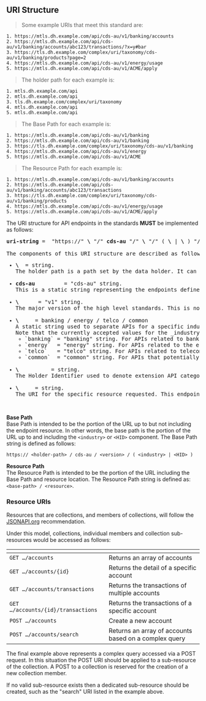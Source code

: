 ## URI Structure

>Some example URIs that meet this standard are:  

```
1. https://mtls.dh.example.com/api/cds-au/v1/banking/accounts
2. https://mtls.dh.example.com/api/cds-au/v1/banking/accounts/abc123/transactions/?x=y#bar
3. https://tls.dh.example.com/complex/uri/taxonomy/cds-au/v1/banking/products?page=2
4. https://mtls.dh.example.com/api/cds-au/v1/energy/usage
5. https://mtls.dh.example.com/api/cds-au/v1/ACME/apply
```

>The holder path for each example is:  

```
1. mtls.dh.example.com/api
2. mtls.dh.example.com/api
3. tls.dh.example.com/complex/uri/taxonomy
4. mtls.dh.example.com/api
5. mtls.dh.example.com/api
```

>The Base Path for each example is:  

```
1. https://mtls.dh.example.com/api/cds-au/v1/banking
2. https://mtls.dh.example.com/api/cds-au/v1/banking
3. https://tls.dh.example.com/complex/uri/taxonomy/cds-au/v1/banking
4. https://mtls.dh.example.com/api/cds-au/v1/energy
5. https://mtls.dh.example.com/api/cds-au/v1/ACME
```

>The Resource Path for each example is:  

```
1. https://mtls.dh.example.com/api/cds-au/v1/banking/accounts
2. https://mtls.dh.example.com/api/cds-au/v1/banking/accounts/abc123/transactions
3. https://tls.dh.example.com/complex/uri/taxonomy/cds-au/v1/banking/products
4. https://mtls.dh.example.com/api/cds-au/v1/energy/usage
5. https://mtls.dh.example.com/api/cds-au/v1/ACME/apply
```

The URI structure for API endpoints in the standards **MUST** be implemented as follows: 
<pre class="display-inline light-box">
<b>uri-string</b> =  "https://" <b>\<holder-path\></b> "/" <b>cds-au</b> "/" <b>\<version\></b> "/" ( <b>\<industry\></b> | <b>\<HID\></b> ) "/" <b>\<resource\></b>

The components of this URI structure are described as follows:
<ul><li><b>\<holder-path\></b>  = string.
The holder path is a path set by the data holder. It can be any URI desired by the holder. While all authenticated endpoints must be accessible under the same holder path the data holder may stipulate a different holder path for unauthenticated endpoints.</li>
<li><b>cds-au</b>         = "cds-au" string.
This is a static string representing the endpoints defined by the Consumer Data Standards for Australia. This static string allows for separation from other APIs available at the same base holder path and also allows for extension if the standards are adopted by another jurisdiction in whole or in part.</li>
<li><b>\<version\></b>      = "v1" string.
The major version of the high level standards. This is not the version of the endpoint or the payload being requested but the version of the overall standards being applied. This version number will be "v" followed by the major version of the standards as a positive integer (e.g., `v1`, `v12` or `v76`).</li>
<li><b>\<industry\></b>     = banking / energy / telco / common
A static string used to separate APIs for a specific industry. As standards for new industries are defined the list of industry strings will be extended.
Note that the currently accepted values for the _industry_ component of the Base Path are:
<ul><li>`banking` = "banking" string. For APIs related to banking and potentially wider financial services data,</li><li>`energy`  = "energy" string. For APIs related to the energy distribution industry,</li><li>`telco`   = "telco" string. For APIs related to telecommunications,</li><li>`common`  = "common" string. For APIs that potentially span industries.</li></ul></li>
<li><b>\<HID\></b>          = string.
The Holder Identifier used to denote extension API categories for a specific holder.</li>
<li><b>\<resource\></b>     = string.
The URI for the specific resource requested. This endpoint URI will be defined as part of the endpoint definitions for each API group.</li></ul>
</pre>
<div class="clear both"></div>

<a id="uri-base-path"></a>
**Base Path**  
Base Path is intended to be the portion of the URL up to but not including the endpoint resource. In other words, the base path is the portion of the URL up to and including the `<industry>` or `<HID>` component. The Base Path string is defined as follows:

`https:// <holder-path> / cds-au / <version> / ( <industry> | <HID> )`

<a id="uri-resource-path"></a>
**Resource Path**  
The Resource Path is intended to be the portion of the URL including the Base Path and resource location. The Resource Path string is defined as: `<base-path> / <resource>`.

### Resource URIs

Resources that are collections, and members of collections, will follow the [JSONAPI.org](http://jsonapi.org) recommendation.

Under this model, collections, individual members and collection sub-resources would be accessed as follows:

 <span></span> | <span></span>
-|-
`GET …/accounts` | Returns an array of accounts
`GET …/accounts/{id}` | Returns the detail of a specific account
`GET …/accounts/transactions` | Returns the transactions of multiple accounts
`GET …/accounts/{id}/transactions` | Returns the transactions of a specific account
`POST …/accounts` | Create a new account
`POST …/accounts/search` | Returns an array of accounts based on a complex query

The final example above represents a complex query accessed via a POST request. In this situation the POST URI should be applied to a sub-resource of the collection. A POST to a collection is reserved for the creation of a new collection member.

If no valid sub-resource exists then a dedicated sub-resource should be created, such as the "search" URI listed in the example above.
